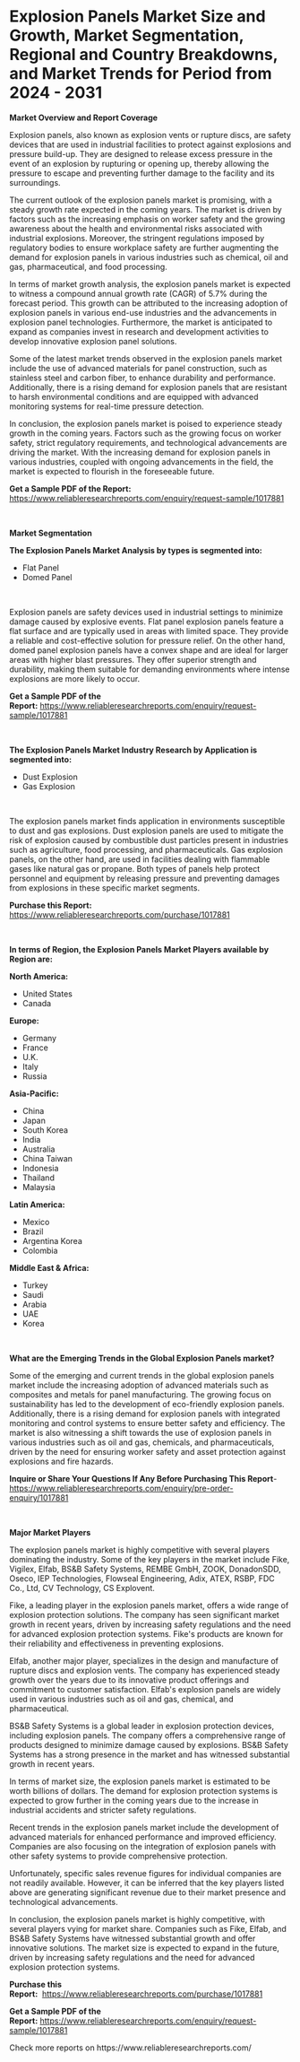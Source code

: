 <p><h1>Explosion Panels Market Size and Growth, Market Segmentation, Regional and Country Breakdowns, and Market Trends for Period from 2024 -  2031</h1></p><p><strong>Market Overview and Report Coverage</strong></p>
<p><p>Explosion panels, also known as explosion vents or rupture discs, are safety devices that are used in industrial facilities to protect against explosions and pressure build-up. They are designed to release excess pressure in the event of an explosion by rupturing or opening up, thereby allowing the pressure to escape and preventing further damage to the facility and its surroundings.</p><p>The current outlook of the explosion panels market is promising, with a steady growth rate expected in the coming years. The market is driven by factors such as the increasing emphasis on worker safety and the growing awareness about the health and environmental risks associated with industrial explosions. Moreover, the stringent regulations imposed by regulatory bodies to ensure workplace safety are further augmenting the demand for explosion panels in various industries such as chemical, oil and gas, pharmaceutical, and food processing.</p><p>In terms of market growth analysis, the explosion panels market is expected to witness a compound annual growth rate (CAGR) of 5.7% during the forecast period. This growth can be attributed to the increasing adoption of explosion panels in various end-use industries and the advancements in explosion panel technologies. Furthermore, the market is anticipated to expand as companies invest in research and development activities to develop innovative explosion panel solutions.</p><p>Some of the latest market trends observed in the explosion panels market include the use of advanced materials for panel construction, such as stainless steel and carbon fiber, to enhance durability and performance. Additionally, there is a rising demand for explosion panels that are resistant to harsh environmental conditions and are equipped with advanced monitoring systems for real-time pressure detection.</p><p>In conclusion, the explosion panels market is poised to experience steady growth in the coming years. Factors such as the growing focus on worker safety, strict regulatory requirements, and technological advancements are driving the market. With the increasing demand for explosion panels in various industries, coupled with ongoing advancements in the field, the market is expected to flourish in the foreseeable future.</p></p>
<p><strong>Get a Sample PDF of the Report:</strong> <a href="https://www.reliableresearchreports.com/enquiry/request-sample/1017881">https://www.reliableresearchreports.com/enquiry/request-sample/1017881</a></p>
<p>&nbsp;</p>
<p><strong>Market Segmentation</strong></p>
<p><strong>The Explosion Panels Market Analysis by types is segmented into:</strong></p>
<p><ul><li>Flat Panel</li><li>Domed Panel</li></ul></p>
<p>&nbsp;</p>
<p><p>Explosion panels are safety devices used in industrial settings to minimize damage caused by explosive events. Flat panel explosion panels feature a flat surface and are typically used in areas with limited space. They provide a reliable and cost-effective solution for pressure relief. On the other hand, domed panel explosion panels have a convex shape and are ideal for larger areas with higher blast pressures. They offer superior strength and durability, making them suitable for demanding environments where intense explosions are more likely to occur.</p></p>
<p><strong>Get a Sample PDF of the Report:</strong>&nbsp;<a href="https://www.reliableresearchreports.com/enquiry/request-sample/1017881">https://www.reliableresearchreports.com/enquiry/request-sample/1017881</a></p>
<p>&nbsp;</p>
<p><strong>The Explosion Panels Market Industry Research by Application is segmented into:</strong></p>
<p><ul><li>Dust Explosion</li><li>Gas Explosion</li></ul></p>
<p>&nbsp;</p>
<p><p>The explosion panels market finds application in environments susceptible to dust and gas explosions. Dust explosion panels are used to mitigate the risk of explosion caused by combustible dust particles present in industries such as agriculture, food processing, and pharmaceuticals. Gas explosion panels, on the other hand, are used in facilities dealing with flammable gases like natural gas or propane. Both types of panels help protect personnel and equipment by releasing pressure and preventing damages from explosions in these specific market segments.</p></p>
<p><strong>Purchase this Report:</strong>&nbsp; <a href="https://www.reliableresearchreports.com/purchase/1017881">https://www.reliableresearchreports.com/purchase/1017881</a></p>
<p>&nbsp;</p>
<p><strong>In terms of Region, the Explosion Panels Market Players available by Region are:</strong></p>
<p>
    <p> <strong> North America: </strong>
        <ul>
            <li>United States</li>
            <li>Canada</li>
        </ul>
        </p> 
    <p> <strong> Europe: </strong>
        <ul>
            <li>Germany</li>
            <li>France</li>
            <li>U.K.</li>
            <li>Italy</li>
            <li>Russia</li>
        </ul>
        </p> 
    <p> <strong> Asia-Pacific: </strong>
        <ul>
            <li>China</li>
            <li>Japan</li>
            <li>South Korea</li>
            <li>India</li>
            <li>Australia</li>
            <li>China Taiwan</li>
            <li>Indonesia</li>
            <li>Thailand</li>
            <li>Malaysia</li>
        </ul>
        </p> 
    <p> <strong> Latin America: </strong>
        <ul>
            <li>Mexico</li>
            <li>Brazil</li>
            <li>Argentina Korea</li>
            <li>Colombia</li>
        </ul>
        </p> 
    <p> <strong> Middle East & Africa: </strong>
        <ul>
            <li>Turkey</li>
            <li>Saudi</li>
            <li>Arabia</li>
            <li>UAE</li>
            <li>Korea</li>
        </ul>
    </p>
    </p>
<p>&nbsp;</p>
<p><strong>What are the Emerging Trends in the Global Explosion Panels market?</strong></p>
<p><p>Some of the emerging and current trends in the global explosion panels market include the increasing adoption of advanced materials such as composites and metals for panel manufacturing. The growing focus on sustainability has led to the development of eco-friendly explosion panels. Additionally, there is a rising demand for explosion panels with integrated monitoring and control systems to ensure better safety and efficiency. The market is also witnessing a shift towards the use of explosion panels in various industries such as oil and gas, chemicals, and pharmaceuticals, driven by the need for ensuring worker safety and asset protection against explosions and fire hazards.</p></p>
<p><strong>Inquire or Share Your Questions If Any Before Purchasing This Report</strong>- <a href="https://www.reliableresearchreports.com/enquiry/pre-order-enquiry/1017881">https://www.reliableresearchreports.com/enquiry/pre-order-enquiry/1017881</a></p>
<p>&nbsp;</p>
<p><strong>Major Market Players</strong></p>
<p><p>The explosion panels market is highly competitive with several players dominating the industry. Some of the key players in the market include Fike, Vigilex, Elfab, BS&B Safety Systems, REMBE GmbH, ZOOK, DonadonSDD, Oseco, IEP Technologies, Flowseal Engineering, Adix, ATEX, RSBP, FDC Co., Ltd, CV Technology, CS Explovent.</p><p>Fike, a leading player in the explosion panels market, offers a wide range of explosion protection solutions. The company has seen significant market growth in recent years, driven by increasing safety regulations and the need for advanced explosion protection systems. Fike's products are known for their reliability and effectiveness in preventing explosions.</p><p>Elfab, another major player, specializes in the design and manufacture of rupture discs and explosion vents. The company has experienced steady growth over the years due to its innovative product offerings and commitment to customer satisfaction. Elfab's explosion panels are widely used in various industries such as oil and gas, chemical, and pharmaceutical.</p><p>BS&B Safety Systems is a global leader in explosion protection devices, including explosion panels. The company offers a comprehensive range of products designed to minimize damage caused by explosions. BS&B Safety Systems has a strong presence in the market and has witnessed substantial growth in recent years.</p><p>In terms of market size, the explosion panels market is estimated to be worth billions of dollars. The demand for explosion protection systems is expected to grow further in the coming years due to the increase in industrial accidents and stricter safety regulations.</p><p>Recent trends in the explosion panels market include the development of advanced materials for enhanced performance and improved efficiency. Companies are also focusing on the integration of explosion panels with other safety systems to provide comprehensive protection.</p><p>Unfortunately, specific sales revenue figures for individual companies are not readily available. However, it can be inferred that the key players listed above are generating significant revenue due to their market presence and technological advancements.</p><p>In conclusion, the explosion panels market is highly competitive, with several players vying for market share. Companies such as Fike, Elfab, and BS&B Safety Systems have witnessed substantial growth and offer innovative solutions. The market size is expected to expand in the future, driven by increasing safety regulations and the need for advanced explosion protection systems.</p></p>
<p><strong>Purchase this Report:</strong>&nbsp;&nbsp;<a href="https://www.reliableresearchreports.com/purchase/1017881">https://www.reliableresearchreports.com/purchase/1017881</a></p>
<p></p>
<p><strong>Get a Sample PDF of the Report:</strong>&nbsp;<a href="https://www.reliableresearchreports.com/enquiry/request-sample/1017881">https://www.reliableresearchreports.com/enquiry/request-sample/1017881</a></p>
<p>Check more reports on https://www.reliableresearchreports.com/</p>